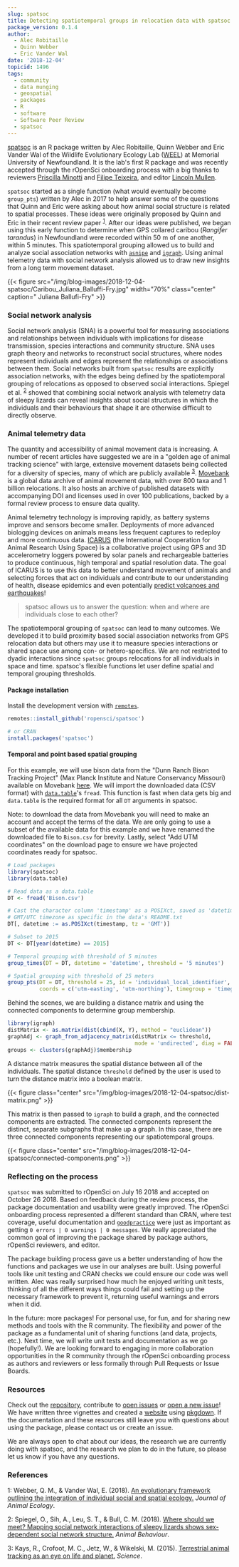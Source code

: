 ```yaml
---
slug: spatsoc
title: Detecting spatiotemporal groups in relocation data with spatsoc
package_version: 0.1.4
author:
  - Alec Robitaille
  - Quinn Webber
  - Eric Vander Wal
date: '2018-12-04'
topicid: 1496
tags:
  - community
  - data munging
  - geospatial
  - packages
  - R
  - software
  - Software Peer Review
  - spatsoc
---
```



[spatsoc](https://github.com/ropensci/spatsoc) is an R package written by Alec Robitaille, Quinn Webber and Eric Vander Wal of the Wildlife Evolutionary Ecology Lab ([WEEL](https://weel.gitlab.io)) at Memorial University of Newfoundland. It is the lab's first R package and was recently accepted through the rOpenSci onboarding process with a big thanks to reviewers [Priscilla Minotti](https://github.com/pmnatural) and [Filipe Teixeira](https://github.com/FilipeamTeixeira), and editor [Lincoln Mullen](https://github.com/lmullen). 

`spatsoc` started as a single function (what would eventually become `group_pts`) written by Alec in 2017 to help answer some of the questions that Quinn and Eric were asking about how animal social structure is related to spatial processes. These ideas were originally proposed by Quinn and Eric in their recent review paper <sup>[1](#ref1)</sup>. After our ideas were published, we began using this early function to determine when GPS collared caribou (*Rangifer tarandus*) in Newfoundland were recorded within 50 m of one another, within 5 minutes. This spatiotemporal grouping allowed us to build and analyze social association networks with [`asnipe`](https://sites.google.com/site/drfarine/r-packages/asnipe) and [`igraph`](https://igraph.org/r/). Using animal telemetry data with social network analysis allowed us to draw new insights from a long term movement dataset. 

{{< figure src="/img/blog-images/2018-12-04-spatsoc/Caribou_Juliana_Balluffi-Fry.jpg" width="70%" class="center" caption="<a href='https://www.instagram.com/juliana.wildlife/'><i class='fab fa-instagram' style='font-size:14px'></i></a> <a href='https://twitter.com/balluffi'><i class='fab fa-twitter' style='font-size:14px'></i></a></a>Juliana Ballufi-Fry" >}}

### Social network analysis
Social network analysis (SNA) is a powerful tool for measuring associations and relationships between individuals with implications for disease transmission, species interactions and community structure. SNA uses graph theory and networks to reconstruct social structures, where nodes represent individuals and edges represent the relationships or associations between them. Social networks built from `spatsoc` results are explicitly association networks, with the edges being defined by the spatiotemporal grouping of relocations as opposed to observed social interactions. Spiegel et al. <sup>[2](#ref2)</sup> showed that combining social network analysis with telemetry data of sleepy lizards can reveal insights about social structures in which the individuals and their behaviours that shape it are otherwise difficult to directly observe. 

### Animal telemetry data
The quantity and accessibility of animal movement data is increasing. A number of recent articles have suggested we are in a "golden age of animal tracking science" with large, extensive movement datasets being collected for a diversity of species, many of which are publicly available <sup>[3](#ref3)</sup>. [Movebank](https://www.movebank.org/node/2) is a global data archive of animal movement data, with over 800 taxa and 1 billion relocations. It also hosts an archive of published datasets with accompanying DOI and licenses used in over 100 publications, backed by a formal review process to ensure data quality. 

Animal telemetry technology is improving rapidly, as battery systems improve and sensors become smaller. Deployments of more advanced biologging devices on animals means less frequent captures to redeploy and more continuous data. [ICARUS](https://www.icarus.mpg.de/) (the International Cooperation for Animal Research Using Space) is a collaborative project using GPS and 3D accelerometry loggers powered by solar panels and rechargeable batteries to produce continuous, high temporal and spatial resolution data. The goal of ICARUS is to use this data to better understand movement of animals and selecting forces that act on individuals and contribute to our understanding of health, disease epidemics and even potentially [predict volcanoes and earthquakes](https://www.icarus.mpg.de/28810/animals-warning-sensors)!


> spatsoc allows us to answer the question: when and where are individuals close to each other?

The spatiotemporal grouping of `spatsoc` can lead to many outcomes. We developed it to build proximity based social association networks from GPS relocation data but others may use it to measure species interactions or shared space use among con- or hetero-specifics. We are not restricted to dyadic interactions since `spatsoc` groups relocations for all individuals in space and time. spatsoc's flexible functions let user define spatial and temporal grouping thresholds. 

#### Package installation
Install the development version with [`remotes`](https://github.com/r-lib/remotes). 

```r
remotes::install_github('ropensci/spatsoc')

# or CRAN
install.packages('spatsoc')
```

#### Temporal and point based spatial grouping
For this example, we will use bison data from the "Dunn Ranch Bison Tracking Project" (Max Planck Institute and Nature Conservancy Missouri) available on Movebank [here](https://www.movebank.org/panel_embedded_movebank_webapp?gwt_fragment=page%3Dsearch_map_linked%2CindividualIds%3D8070814%2B8070814%2B8070814%2B8070774%2B8070774%2B8070774%2B8070775%2B8070813%2B8070813%2B8070813%2B8070749%2B8057017%2B8070744%2B8070744%2B8070744%2B54137325%2B54137415%2B54137359%2B13848400%2B13848400%2B13848400%2B13848400%2B8070773%2B8070812%2B8070812%2B8070735%2B8070811%2Clat%3D40.45725700561854%2Clon%3D-94.10498513423153%2Cz%3D13). We will import the downloaded data (CSV format) with [`data.table`](https://github.com/Rdatatable/data.table)'s  `fread`. This function is fast when data gets big and `data.table` is the required format for all `DT` arguments in spatsoc. 

Note: to download the data from Movebank you will need to make an account and accept the terms of the data. We are only going to use a subset of the available data for this example and we have renamed the downloaded file to `Bison.csv` for brevity. Lastly, select "Add UTM coordinates" on the download page to ensure we have projected coordinates ready for spatsoc. 

 
```r
# Load packages
library(spatsoc)
library(data.table)

# Read data as a data.table
DT <- fread('Bison.csv')

# Cast the character column 'timestamp' as a POSIXct, saved as 'datetime'
# GMT/UTC timezone as specific in the data's README.txt
DT[, datetime := as.POSIXct(timestamp, tz = 'GMT')]

# Subset to 2015
DT <- DT[year(datetime) == 2015]

# Temporal grouping with threshold of 5 minutes
group_times(DT = DT, datetime = 'datetime', threshold = '5 minutes')

# Spatial grouping with threshold of 25 meters
group_pts(DT = DT, threshold = 25, id = 'individual_local_identifier',
          coords = c('utm-easting', 'utm-northing'), timegroup = 'timegroup')
```

Behind the scenes, we are building a distance matrix and using the connected components to determine group membership. 


```r
library(igraph)
distMatrix <- as.matrix(dist(cbind(X, Y), method = "euclidean"))
graphAdj <- graph_from_adjacency_matrix(distMatrix <= threshold,
                                        mode = 'undirected', diag = FALSE)
groups <- clusters(graphAdj)$membership
```

A distance matrix measures the spatial distance between all of the individuals. The spatial distance `threshold` defined by the user is used to turn the distance matrix into a boolean matrix. 


{{< figure class="center" src="/img/blog-images/2018-12-04-spatsoc/dist-matrix.png" >}}


This matrix is then passed to `igraph` to build a graph, and the connected components are extracted. The connected components represent the distinct, separate subgraphs that make up a graph. In this case, there are three connected components representing our spatiotemporal groups. 

{{< figure class="center" src="/img/blog-images/2018-12-04-spatsoc/connected-components.png" >}}


### Reflecting on the process
`spatsoc` was submitted to rOpenSci on July 16 2018 and accepted on October 26 2018. Based on feedback during the review process, the package documentation and usability were greatly improved. The rOpenSci onboarding process represented a different standard than CRAN, where test coverage, useful documentation and [`goodpractice`](https://github.com/MangoTheCat/goodpractice) were just as important as getting `0 errors | 0 warnings | 0 messages`. We really appreciated the common goal of improving the package shared by package authors, rOpenSci reviewers, and editor. 

The package building process gave us a better understanding of how the functions and packages we use in our analyses are built. Using powerful tools like unit testing and CRAN checks we could ensure our code was well written. Alec was really surprised how much he enjoyed writing unit tests, thinking of all the different ways things could fail and setting up the necessary framework to prevent it, returning useful warnings and errors when it did. 

In the future: more packages! For personal use, for fun, and for sharing new methods and tools with the R community. The flexibility and power of the package as a fundamental unit of sharing functions (and data, projects, etc.). Next time, we will write unit tests and documentation as we go (hopefully!). We are looking forward to engaging in more collaboration opportunities in the R community through the rOpenSci onboarding process as authors and reviewers or less formally through Pull Requests or Issue Boards.


### Resources
Check out the [repository](https://github.com/ropensci/spatsoc), contribute to [open issues](https://github.com/ropensci/spatsoc/issues) or [open a new issue](https://github.com/ropensci/spatsoc/issues/new)! We have written three vignettes and created a [website](https://spatsoc.gitlab.io) using [pkgdown](https://pkgdown.r-lib.org/). If the documentation and these resources still leave you with questions about using the package, please contact us or create an issue. 

We are always open to chat about our ideas, the research we are currently doing with spatsoc, and the research we plan to do in the future, so please let us know if you have any questions.

### References
<a name="ref1">1</a>: Webber, Q. M., & Vander Wal, E. (2018). [An evolutionary framework outlining the integration of individual social and spatial ecology.](https://besjournals.onlinelibrary.wiley.com/doi/full/10.1111/1365-2656.12773) *Journal of Animal Ecology*. 

<a name="ref2">2</a>: Spiegel, O., Sih, A., Leu, S. T., & Bull, C. M. (2018). [Where should we meet? Mapping social network interactions of sleepy lizards shows sex-dependent social network structure.](https://www.sciencedirect.com/science/article/pii/S0003347217303639) *Animal Behaviour*.

<a name="ref3">3</a>: Kays, R., Crofoot, M. C., Jetz, W., & Wikelski, M. (2015). [Terrestrial animal tracking as an eye on life and planet.](https://science.sciencemag.org/content/348/6240/aaa2478) *Science*.
